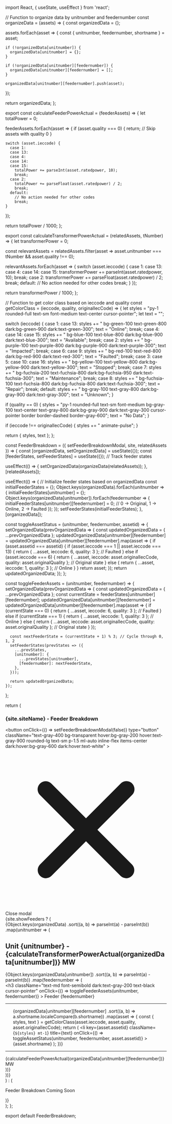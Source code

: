 import React, { useState, useEffect } from 'react';

// Function to organize data by unitnumber and feedernumber
const organizeData = (assets) => {
  const organizedData = {};

  assets.forEach(asset => {
    const { unitnumber, feedernumber, shortname } = asset;

    if (!organizedData[unitnumber]) {
      organizedData[unitnumber] = {};
    }

    if (!organizedData[unitnumber][feedernumber]) {
      organizedData[unitnumber][feedernumber] = [];
    }

    organizedData[unitnumber][feedernumber].push(asset);
  });

  return organizedData;
};

export const calculateFeederPowerActual = (feederAssets) => {
  let totalPower = 0;

  feederAssets.forEach(asset => {
    if (asset.quality === 0) {
      return; // Skip assets with quality 0
    }

    switch (asset.ieccode) {
      case 1:
      case 13:
      case 4:
      case 14:
      case 15:
        totalPower += parseInt(asset.ratedpower, 10);
        break;
      case 2:
        totalPower += parseFloat(asset.ratedpower) / 2;
        break;
      default:
        // No action needed for other codes
        break;
    }
  });

  return totalPower / 1000;
};

export const calculateTransformerPowerActual = (relatedAssets, tNumber) => {
  let transformerPower = 0;

  const relevantAssets = relatedAssets.filter(asset => asset.unitnumber === tNumber && asset.quality !== 0);

  relevantAssets.forEach(asset => {
    switch (asset.ieccode) {
      case 1:
      case 13:
      case 4:
      case 14:
      case 15:
        transformerPower += parseInt(asset.ratedpower, 10);
        break;
      case 2:
        transformerPower += parseFloat(asset.ratedpower) / 2;
        break;
      default:
        // No action needed for other codes
        break;
    }
  });

  return transformerPower / 1000;
};

// Function to get color class based on ieccode and quality
const getColorClass = (ieccode, quality, originalIecCode) => {
  let styles = "py-1 rounded-full text-sm font-medium text-center cursor-pointer";
  let text = "";

  switch (ieccode) {
    case 1:
    case 13:
      styles += " bg-green-100 text-green-800 dark:bg-green-900 dark:text-green-300";
      text = "Online";
      break;
    case 4:
    case 14:
    case 15:
      styles += " bg-blue-100 text-blue-800 dark:bg-blue-900 dark:text-blue-300";
      text = "Available";
      break;
    case 2:
      styles += " bg-purple-100 text-purple-800 dark:bg-purple-900 dark:text-purple-300";
      text = "Impacted";
      break;
    case 6:
    case 9:
      styles += " bg-red-100 text-red-800 dark:bg-red-900 dark:text-red-300";
      text = "Faulted";
      break;
    case 3:
    case 5:
    case 10:
    case 16:
      styles += " bg-yellow-100 text-yellow-800 dark:bg-yellow-900 dark:text-yellow-300";
      text = "Stopped";
      break;
    case 7:
      styles += " bg-fuchsia-200 text-fuchsia-800 dark:bg-fuchsia-950 dark:text-fuchsia-300";
      text = "Maintenance";
      break;
    case 8:
      styles += " bg-fuchsia-100 text-fuchsia-800 dark:bg-fuchsia-800 dark:text-fuchsia-300";
      text = "Repair";
      break;
    default:
      styles += " bg-gray-100 text-gray-800 dark:bg-gray-900 dark:text-gray-300";
      text = "Unknown";
  }

  if (quality == 0) {
    styles = "py-1 rounded-full text-sm font-medium bg-gray-100 text-center text-gray-800 dark:bg-gray-900 dark:text-gray-300 cursor-pointer border border-dashed border-gray-600";
    text = "No Data";
  }

  if (ieccode !== originalIecCode) {
    styles += " animate-pulse";
  }

  return { styles, text };
};

const FeederBreakdown = ({ setFeederBreakdownModal, site, relatedAssets }) => {
  const [organizedData, setOrganizedData] = useState({});
  const [feederStates, setFeederStates] = useState({}); // Track feeder states

  useEffect(() => {
    setOrganizedData(organizeData(relatedAssets));
  }, [relatedAssets]);

  useEffect(() => {
    // Initialize feeder states based on organizedData
    const initialFeederStates = {};
    Object.keys(organizedData).forEach(unitnumber => {
      initialFeederStates[unitnumber] = {};
      Object.keys(organizedData[unitnumber]).forEach(feedernumber => {
        initialFeederStates[unitnumber][feedernumber] = 0; // 0 -> Original, 1 -> Online, 2 -> Faulted
      });
    });
    setFeederStates(initialFeederStates);
  }, [organizedData]);

  const toggleAssetStatus = (unitnumber, feedernumber, assetid) => {
    setOrganizedData(prevOrganizedData => {
      const updatedOrganizedData = { ...prevOrganizedData };
      updatedOrganizedData[unitnumber][feedernumber] = updatedOrganizedData[unitnumber][feedernumber].map(asset => {
        if (asset.assetid === assetid) {
          if (asset.ieccode === 1 || asset.ieccode === 13) {
            return { ...asset, ieccode: 6, quality: 3 }; // Faulted
          } else if (asset.ieccode === 6) {
            return { ...asset, ieccode: asset.originalIecCode, quality: asset.originalQuality }; // Original state
          } else {
            return { ...asset, ieccode: 1, quality: 3 }; // Online
          }
        }
        return asset;
      });
      return updatedOrganizedData;
    });
  };

  const toggleFeederAssets = (unitnumber, feedernumber) => {
    setOrganizedData(prevOrganizedData => {
      const updatedOrganizedData = { ...prevOrganizedData };
      const currentState = feederStates[unitnumber][feedernumber];
      updatedOrganizedData[unitnumber][feedernumber] = updatedOrganizedData[unitnumber][feedernumber].map(asset => {
        if (currentState === 0) {
          return { ...asset, ieccode: 6, quality: 3 }; // Faulted
        } else if (currentState === 1) {
          return { ...asset, ieccode: 1, quality: 3 }; // Online
        } else {
          return { ...asset, ieccode: asset.originalIecCode, quality: asset.originalQuality }; // Original state
        }
      });

      const nextFeederState = (currentState + 1) % 3; // Cycle through 0, 1, 2
      setFeederStates(prevStates => ({
        ...prevStates,
        [unitnumber]: {
          ...prevStates[unitnumber],
          [feedernumber]: nextFeederState,
        },
      }));

      return updatedOrganizedData;
    });
  };

  return (
    <div className="flex justify-center m-5">
      <div
        id="defaultModal"
        className="fixed inset-0 z-50 flex items-center justify-center w-full h-full bg-black bg-opacity-50"
      >
        <div className="relative p-4 w-full max-w-2xl h-full md:h-auto">
          <div className="relative p-4 bg-white rounded-lg shadow dark:bg-gray-800 sm:p-5 border border-gray-600">
            <div className="flex justify-between items-center pb-4 mb-4 rounded-t border-b sm:mb-5 dark:border-gray-600">
              <h3 className="inline-flex items-center text-lg font-semibold text-gray-900 dark:text-white">
                {site.siteName} - Feeder Breakdown
              </h3>
              <button
                onClick={() => setFeederBreakdownModal(false)}
                type="button"
                className="text-gray-400 bg-transparent hover:bg-gray-200 hover:text-gray-900 rounded-lg text-sm p-1.5 ml-auto inline-flex items-center dark:hover:bg-gray-600 dark:hover:text-white"
              >
                <svg aria-hidden="true" className="w-5 h-5" fill="currentColor" viewBox="0 0 20 20" xmlns="http://www.w3.org/2000/svg">
                  <path fillRule="evenodd" d="M4.293 4.293a1 1 0 011.414 0L10 8.586l4.293-4.293a1 1 0 111.414 1.414L11.414 10l4.293 4.293a1 1 0 01-1.414 1.414L10 11.414l-4.293 4.293a1 1 0 01-1.414-1.414L8.586 10 4.293 5.707a1 1 0 010-1.414z" clipRule="evenodd"></path>
                </svg>
                <span className="sr-only">Close modal</span>
              </button>
            </div>
            {site.showFeeders ? (
              <div className="flex justify-center">
                {Object.keys(organizedData)
                  .sort((a, b) => parseInt(a) - parseInt(b))
                  .map(unitnumber => (
                    <div key={unitnumber} className="m-4 p-4 border border-gray-300 rounded-lg">
                      <h2 className="text-lg font-bold dark:text-gray-200 text-black">
                        Unit {unitnumber} - {calculateTransformerPowerActual(organizedData[unitnumber])} MW
                      </h2>
                      <div className="flex flex-wrap">
                        {Object.keys(organizedData[unitnumber])
                          .sort((a, b) => parseInt(a) - parseInt(b))
                          .map(feedernumber => (
                            <div key={feedernumber} className="m-2 p-2 border border-gray-200 rounded-lg w-24">
                              <h3
                                className="text-md font-semibold dark:text-gray-200 text-black cursor-pointer"
                                onClick={() => toggleFeederAssets(unitnumber, feedernumber)}
                              >
                                Feeder {feedernumber}
                              </h3>
                              <hr className="mt--2 border-gray-300 dark:border-gray-700" />
                              <ul className="list-none pl-0">
                                {organizedData[unitnumber][feedernumber]
                                  .sort((a, b) => a.shortname.localeCompare(b.shortname))
                                  .map(asset => {
                                    const { styles, text } = getColorClass(asset.ieccode, asset.quality, asset.originalIecCode);
                                    return (
                                      <li
                                        key={asset.assetid}
                                        className={`${styles} mt-1`}
                                        title={text}
                                        onClick={() => toggleAssetStatus(unitnumber, feedernumber, asset.assetid)}
                                      >
                                        {asset.shortname}
                                      </li>
                                    );
                                  })}
                              </ul>
                              <hr className="mt--2 border-gray-300 dark:border-gray-700" />
                              <div className="text-center text-sm dark:text-gray-200 text-black cursor-pointer">
                                {calculateFeederPowerActual(organizedData[unitnumber][feedernumber])} MW
                              </div>
                            </div>
                          ))}
                      </div>
                    </div>
                  ))}
              </div>
            ) : (
              <p className="text-center text-xl dark:text-gray-200 text-black">Feeder Breakdown Coming Soon</p>
            )}
          </div>
        </div>
      </div>
    </div>
  );
};

export default FeederBreakdown;
